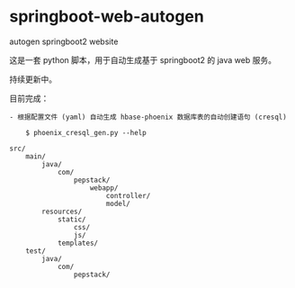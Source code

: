# springboot-web-autogen
autogen springboot2 website

这是一套 python 脚本，用于自动生成基于 springboot2 的 java web 服务。

持续更新中。

目前完成：

    - 根据配置文件 (yaml) 自动生成 hbase-phoenix 数据库表的自动创建语句 (cresql)

        $ phoenix_cresql_gen.py --help

    src/
        main/
            java/
                com/
                    pepstack/
                        webapp/
                            controller/
                            model/
            resources/
                static/
                    css/
                    js/
                templates/
        test/
            java/
                com/
                    pepstack/
